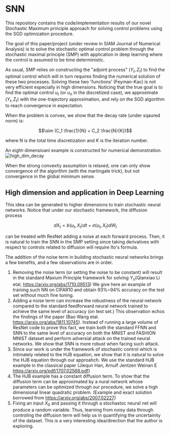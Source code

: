 # SNN
This repository contains the code/implementation results of our novel Stochastic Maximum principle approach for solving control problems using the SGD optimization procedure.

The goal of this paper/project (under review in SIAM Journal of Numerical Analysis) is to solve the stochastic optimal control problem through the stochastic maximal principle (SMP) with application in deep learning where the control is assumed to be time deterministic. 

As usual, SMP relies on constructing the "adjoint process" $(Y_t, Z_t)$ to find the optimal control which will in turn requires finding the numerical solution of these two processes. Solving these two 'functions' (Feyman-Kac) is not very efficient especially in high dimensions. Noticing that the true goal is to find the optimal control $u_t$ (or $u_{n}$ in the discretized case), we approximate $(Y_t, Z_t)$ with the one-trajectory approximation, and rely on the SGD algorithm to reach convergence in expectation.

When the problem is convex, we show that the decay rate (under sqaured norm) is:

$$\sim (C_1 \frac{1}{N} + C_2 \frac{N}{K})$$

where N is the total time discretization and $K$ is the iteration number. 

An eight-dimensioanl example is constructed for numerical demonstration. 
![high_dim_decay](https://user-images.githubusercontent.com/107137651/172748641-ae492a7f-a47d-4e6c-a046-8b6ec7af7439.png)

When the strong convexity assumption is relaxed, one can only show convergence of the algorithm (with the martingale trick), but not convergence in the global minimum sense. 


## High dimension and application in Deep Learning 
This idea can be generated to higher dimensions to train stochastic neural networks. Notice that under our stochastic framework, the diffusion process

$$dX_t = b(u_t, X_t) dt + \sigma (u_t,X_t) dW_t $$

can be treated with ResNet adding a noise at each forward process. Then, it is natural to train the SNN in the SMP setting since taking derivatives with respect to controls related to diffusion will require Ito's formula.

The addition of the noise term in building stochastic neural networks brings a few benefits, and a few observations are in order. 
1. Removing the noise term (or setting the noise to be constant) will result in the standard Maxium Principle framework for solving $Y_n$(Qianxiao Li etal, https://arxiv.org/abs/1710.09513) We give here an example of training such NN on CIFAR10 and obtain 93%~94% accuracy on the test set without much fine tuning. 
2. Adding a noise term can increase the robustness of the neural network compared to the standard feedforward neural network trained to achieve the same level of accuracy (on test set.) This observation echos the findings of the paper (Bao Wang etal. https://arxiv.org/abs/1811.10745). Instead of running a large volume of ResNet code to prove this fact, we train both the standard FFNN and SNN to the same level of accuracy on both the MNIST and FASHION MNIST dataset and perform adversial attack on the trained neural networks. We show that SNN is more robust when facing such attack. 
3. Since our work is under the framework of stochastic control which is intimately related to the HJB equation, we show that it is natural to solve the HJB equation through our approahch. We use the standard HJB example in the classical paper (Jiequn Han, Arnulf Jentzen Weinan E https://arxiv.org/pdf/1707.02568.pdf)
4. The HJB example has a constant diffusion term. To show that the diffusion term can be approximated by a nural network whose parameters can be optimized through our procedure, we solve a high dimensional linear quadratic problem. (Example and exact solution borrowed from https://arxiv.org/abs/2007.02227)
5. Fixing an input $X_0$ and passing it through a stochastoc neural net will produce a random variable. Thus, learning from noisy data through controling the diffusion term will help us in quantifying the uncertainity of the dataset. This is a very interesting idea/direction that the author is exploring.   










